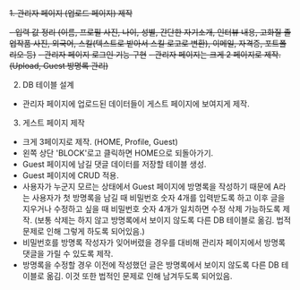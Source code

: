 ~~1. 관리자 페이지 (업로드 페이지) 제작~~

~~- 입력 값 정리 (이름, 프로필 사진, 나이, 성별, 간단한 자기소개, 인터뷰 내용, 고화질 졸업작품 사진, 외국어, 스킬(텍스트로 받아서 스킬 로고로 변환), 이메일, 자격증, 포트폴리오 등)~~
~~- 관리자 페이지 로그인 기능 구현~~
~~- 관리자 페이지는 크게 2 페이지로 제작. (Upload, Guest 방명록 관리)~~

2. DB 테이블 설계

- 관리자 페이지에 업로드된 데이터들이 게스트 페이지에 보여지게 제작.

3. 게스트 페이지 제작

- 크게 3페이지로 제작. (HOME, Profile, Guest)
- 왼쪽 상단 'BLOCK'로고 클릭하면 HOME으로 되돌아가기.
- Guest 페이지에 남길 댓글 데이터를 저장할 테이블 생성.
- Guest 페이지에 CRUD 적용.
- 사용자가 누군지 모르는 상태에서 Guest 페이지에 방명록을 작성하기 때문에 A라는 사용자가 첫 방명록을 남길 때 비밀번호 숫자 4개를 입력받도록 하고 이후 글을 지우거나 수정하고 싶을 때 비밀번호 숫자 4개가 일치하면 수정 삭제 가능하도록 제작. (보통 삭제는 하지 않고 방명록에서 보이지 않도록 다른 DB 테이블로 옮김. 법적 문제로 인해 그렇게 하도록 되어있음.)
- 비밀번호를 방명록 작성자가 잊어버렸을 경우를 대비해 관리자 페이지에서 방명록 댓글을 가릴 수 있도록 제작.
- 방명록을 수정할 경우 이전에 작성했던 글은 방명록에서 보이지 않도록 다른 DB 테이블로 옮김. 이것 또한 법적인 문제로 인해 남겨두도록 되어있음.
